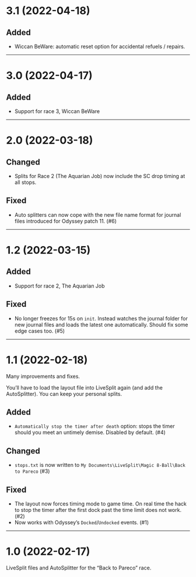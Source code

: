 # 3.1 (2022-04-18)

## Added

* Wiccan BeWare: automatic reset option for accidental refuels / repairs.

-----

# 3.0 (2022-04-17)

## Added

* Support for race 3, Wiccan BeWare

-----

# 2.0 (2022-03-18)

## Changed

* Splits for Race 2 (The Aquarian Job) now include the SC drop timing at all
  stops.

## Fixed

* Auto splitters can now cope with the new file name format for journal files
  introduced for Odyssey patch 11. (#6)

-----

# 1.2 (2022-03-15)

## Added

* Support for race 2, The Aquarian Job

## Fixed

* No longer freezes for 15s on `init`. Instead watches the journal folder for
  new journal files and loads the latest one automatically. Should fix some
  edge cases too. (#5)

-----

# 1.1 (2022-02-18)

Many improvements and fixes.

You’ll have to load the layout file into LiveSplit again (and add the
AutoSplitter). You can keep your personal splits.

## Added

* `Automatically stop the timer after death` option: stops the timer should you
  meet an untimely demise. Disabled by default. (#4)

## Changed

* `stops.txt` is now written to
  `My Documents\LiveSplit\Magic 8-Ball\Back to Pareco` (#3)

## Fixed

* The layout now forces timing mode to game time. On real time the hack to stop
  the timer after the first dock past the time limit does not work. (#2)
* Now works with Odyssey’s `Docked`/`Undocked` events. (#1)

-----

# 1.0 (2022-02-17)

LiveSplit files and AutoSplitter for the “Back to Pareco” race.